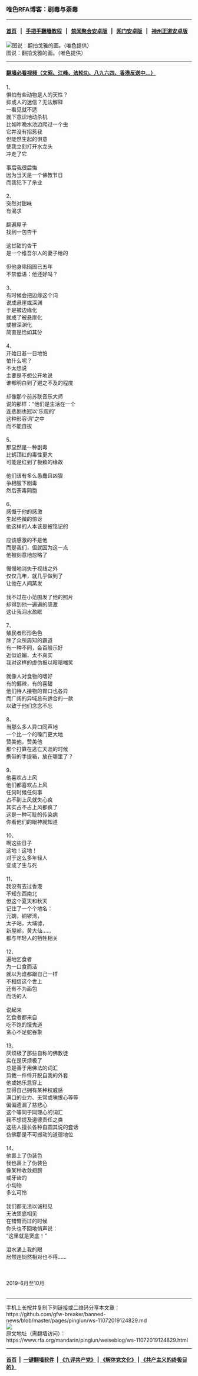 ### 唯色RFA博客：剧毒与荼毒
------------------------

#### [首页](https://github.com/gfw-breaker/banned-news/blob/master/README.md) &nbsp;&nbsp;|&nbsp;&nbsp; [手把手翻墙教程](https://github.com/gfw-breaker/guides/wiki) &nbsp;&nbsp;|&nbsp;&nbsp; [禁闻聚合安卓版](https://github.com/gfw-breaker/bn-android) &nbsp;&nbsp;|&nbsp;&nbsp; [网门安卓版](https://github.com/oGate2/oGate) &nbsp;&nbsp;|&nbsp;&nbsp; [神州正道安卓版](https://github.com/SzzdOgate/update) 



<div id="headerimg">
 <img alt="图说：翻拍戈雅的画。（唯色提供）" src="https://www.rfa.org/mandarin/pinglun/weiseblog/ws-11072019124829.html/1/@@images/6e12c691-fce4-4419-b594-8a54f196036e.jpeg" title="图说：翻拍戈雅的画。（唯色提供）"/>
 <div id="headerimgcontents">
  <div id="headerimgcaption">
   <span>
    图说：翻拍戈雅的画。（唯色提供）
   </span>
   <!-- zoomattribute -->
  </div>
  <!-- headerimgcaption -->
 </div>
 <!-- headerimagecontents -->
</div>

<hr/>


#### [翻墙必看视频（文昭、江峰、法轮功、八九六四、香港反送中...）](https://github.com/gfw-breaker/banned-news/blob/master/pages/links.md)

<div id="storytext">
 <div>
  <div class="slot_header">
  </div>
 </div>
 <p>
  1、
  <br/>
  惧怕有些动物是人的天性？
  <br/>
  抑或人的迷信？无法解释
  <br/>
  一看见就不适
  <br/>
  就下意识地动杀机
  <br/>
  比如昨晚水池边爬过一个虫
  <br/>
  它并没有招惹我
  <br/>
  但陡然生起的惧意
  <br/>
  使我立刻打开水龙头
  <br/>
  冲走了它
  <br/>
  <br/>
  事后我很后悔
  <br/>
  因为当天是一个佛教节日
  <br/>
  而我犯下了杀业
  <br/>
  <br/>
  2、
  <br/>
  突然对甜味
  <br/>
  有渴求
  <br/>
  <br/>
  翻遍屋子
  <br/>
  找到一包杏干
  <br/>
  <br/>
  这甘甜的杏干
  <br/>
  是一个维吾尔人的妻子给的
  <br/>
  <br/>
  但他身陷囹圄已五年
  <br/>
  不禁低语：他还好吗？
  <br/>
  <br/>
  3、
  <br/>
  有时候会把边缘这个词
  <br/>
  说成悬崖或深渊
  <br/>
  于是被边缘化
  <br/>
  就成了被悬崖化
  <br/>
  或被深渊化
  <br/>
  简直是恰如其分
  <br/>
  <br/>
  4、
  <br/>
  开始日甚一日地怕
  <br/>
  怕什么呢？
  <br/>
  不太想说
  <br/>
  主要是不想公开地说
  <br/>
  谁都明白到了避之不及的程度
  <br/>
  <br/>
  却像那个前苏联音乐大师
  <br/>
  说的那样：“他们是生活在一个
  <br/>
  连悲剧也冠以‘乐观的’
  <br/>
  这种形容词”之中
  <br/>
  而不能自拔
  <br/>
  <br/>
  5、
  <br/>
  那显然是一种剧毒
  <br/>
  比鹤顶红的毒性更大
  <br/>
  可能是红到了极致的缘故
  <br/>
  <br/>
  他们该有多么愚蠢且凶狠
  <br/>
  争相服下剧毒
  <br/>
  然后荼毒同胞
  <br/>
  <br/>
  6、
  <br/>
  感慨于他的感激
  <br/>
  生起些微的惊讶
  <br/>
  他这样的人本该是被铭记的
  <br/>
  <br/>
  应该感激的不是他
  <br/>
  而是我们，但就因为这一点
  <br/>
  他被刻意地忽略了
  <br/>
  <br/>
  慢慢地消失于视线之外
  <br/>
  仅仅几年，就几乎做到了
  <br/>
  让他在人间蒸发
  <br/>
  <br/>
  我不过在小范围发了他的照片
  <br/>
  却得到他一遍遍的感激
  <br/>
  这让我泪水盈眶
  <br/>
  <br/>
  7、
  <br/>
  殖民者形形色色
  <br/>
  除了众所周知的霸道
  <br/>
  有一种不同，会百般示好
  <br/>
  近似谄媚，太不真实
  <br/>
  我对这样的虚伪报以暗暗嗤笑
  <br/>
  <br/>
  就像人对食物的嗜好
  <br/>
  有的偏辣，有的喜甜
  <br/>
  他们待人接物的胃口也各异
  <br/>
  而广阔的异域总有适合的一款
  <br/>
  以致于他们念念不忘
  <br/>
  <br/>
  8、
  <br/>
  当那么多人异口同声地
  <br/>
  一个比一个的嗓门更大地
  <br/>
  赞美他，赞美他
  <br/>
  那个打算在逃亡天涯的时候
  <br/>
  携带的手提箱，放在哪里了？
  <br/>
  <br/>
  9、
  <br/>
  他喜欢占上风
  <br/>
  他们都喜欢占上风
  <br/>
  任何时候任何事
  <br/>
  占不到上风就失心疯
  <br/>
  其实占不占上风都疯了
  <br/>
  这是一种可耻的传染病
  <br/>
  你看他们的眼神就知道
  <br/>
  <br/>
  10、
  <br/>
  啊这些日子
  <br/>
  这地！这地！
  <br/>
  对于这么多年轻人
  <br/>
  变成了生与死
  <br/>
  <br/>
  11、
  <br/>
  我没有去过香港
  <br/>
  不知东西南北
  <br/>
  但这个夏天和秋天
  <br/>
  记住了一个个地名：
  <br/>
  元朗，铜锣湾，
  <br/>
  太子站，大埔墟，
  <br/>
  新屋岭，黄大仙……
  <br/>
  都与年轻人的牺牲相关
  <br/>
  <br/>
  12、
  <br/>
  遍地乞食者
  <br/>
  为一口食而活
  <br/>
  就以为谁都跟自己一样
  <br/>
  不相信这个世上
  <br/>
  还有不为面包
  <br/>
  而活的人
  <br/>
  <br/>
  说起来
  <br/>
  乞食者都来自
  <br/>
  吃不饱的饿鬼道
  <br/>
  贪心不足蛇吞象
  <br/>
  <br/>
  13、
  <br/>
  厌烦极了那些自称的佛教徒
  <br/>
  实在是厌烦极了
  <br/>
  总是善于用佛法的词汇
  <br/>
  剪裁一件件开脱自我的外套
  <br/>
  他或她乐意穿上
  <br/>
  显得自己拥有某种权威感
  <br/>
  满口的业力、无常或嗔恨心等等
  <br/>
  偏偏遗漏了慈悲心
  <br/>
  这个等同于同理心的词汇
  <br/>
  我不想提及道德责任之类
  <br/>
  这些人擅长各种自圆其说的套话
  <br/>
  仿佛那是不可撼动的道德地位
  <br/>
  <br/>
  14、
  <br/>
  他裹上了伪装色
  <br/>
  我也裹上了伪装色
  <br/>
  像某种收敛翅膀
  <br/>
  或牙齿的
  <br/>
  小动物
  <br/>
  多么可怜
  <br/>
  <br/>
  我们都无法以诚相见
  <br/>
  无法煲底相见
  <br/>
  在错臂而过的时候
  <br/>
  你头也不回地悄声说：
  <br/>
  “这里就是煲底！”
  <br/>
  <br/>
  泪水涌上我的眼
  <br/>
  居然连悯然相对也不得……
  <br/>
  <br/>
  <br/>
  <br/>
  2019-6月至10月
  <br/>
  <br/>
 </p>
</div>

<hr/>
手机上长按并复制下列链接或二维码分享本文章：<br/>
https://github.com/gfw-breaker/banned-news/blob/master/pages/pinglun/ws-11072019124829.md <br/>
<a href='https://github.com/gfw-breaker/banned-news/blob/master/pages/pinglun/ws-11072019124829.md'><img src='https://github.com/gfw-breaker/banned-news/blob/master/pages/pinglun/ws-11072019124829.md.png'/></a> <br/>
原文地址（需翻墙访问）：https://www.rfa.org/mandarin/pinglun/weiseblog/ws-11072019124829.html


------------------------
#### [首页](https://github.com/gfw-breaker/banned-news/blob/master/README.md) &nbsp;|&nbsp; [一键翻墙软件](https://github.com/gfw-breaker/nogfw/blob/master/README.md) &nbsp;| [《九评共产党》](https://github.com/gfw-breaker/9ping.md/blob/master/README.md#九评之一评共产党是什么) | [《解体党文化》](https://github.com/gfw-breaker/jtdwh.md/blob/master/README.md) | [《共产主义的终极目的》](https://github.com/gfw-breaker/gczydzjmd.md/blob/master/README.md)


<img src='http://gfw-breaker.win/banned-news/pages/pinglun/ws-11072019124829.md' width='0px' height='0px'/>
